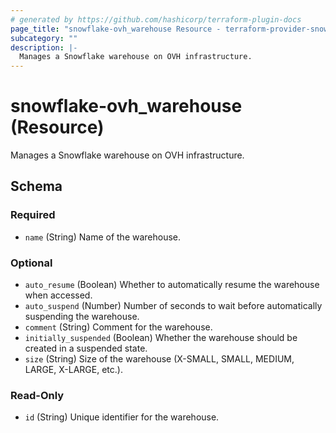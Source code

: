 ```yaml
---
# generated by https://github.com/hashicorp/terraform-plugin-docs
page_title: "snowflake-ovh_warehouse Resource - terraform-provider-snowflake-ovh"
subcategory: ""
description: |-
  Manages a Snowflake warehouse on OVH infrastructure.
---
```


# snowflake-ovh_warehouse (Resource)

Manages a Snowflake warehouse on OVH infrastructure.



<!-- schema generated by tfplugindocs -->
## Schema

### Required

- `name` (String) Name of the warehouse.

### Optional

- `auto_resume` (Boolean) Whether to automatically resume the warehouse when accessed.
- `auto_suspend` (Number) Number of seconds to wait before automatically suspending the warehouse.
- `comment` (String) Comment for the warehouse.
- `initially_suspended` (Boolean) Whether the warehouse should be created in a suspended state.
- `size` (String) Size of the warehouse (X-SMALL, SMALL, MEDIUM, LARGE, X-LARGE, etc.).

### Read-Only

- `id` (String) Unique identifier for the warehouse.
